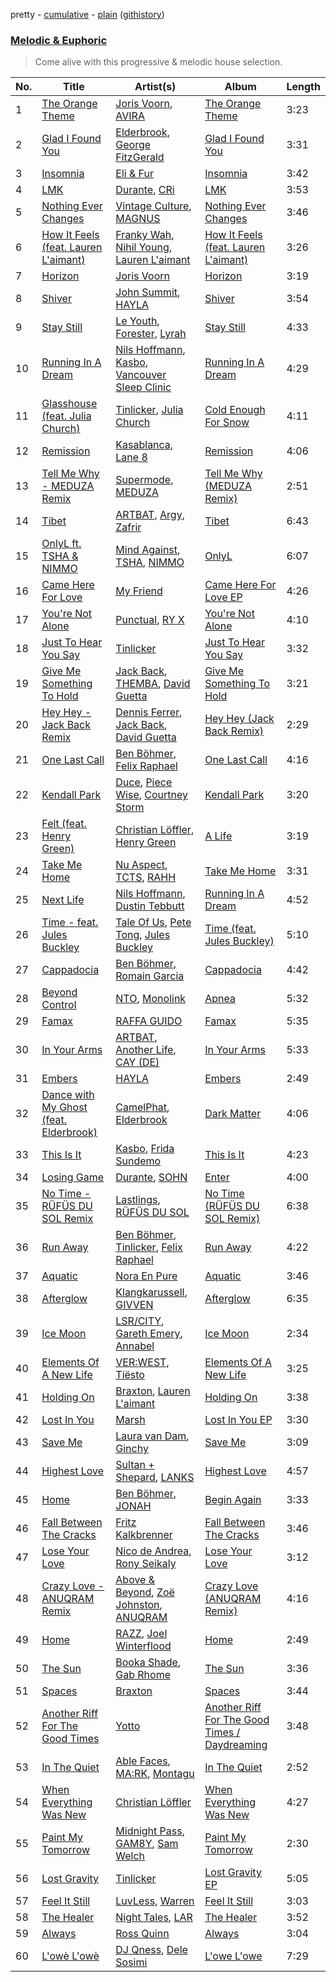 pretty - [cumulative](/playlists/cumulative/Melodic%20&%20Euphoric.md) - [plain](/playlists/plain/37i9dQZF1DWTiVLKoHQ1yC) ([githistory](https://github.githistory.xyz/vitokorn/spotify-playlist-archive/blob/master/playlists/plain/37i9dQZF1DWTiVLKoHQ1yC))
### [Melodic & Euphoric](https://open.spotify.com/playlist/37i9dQZF1DWTiVLKoHQ1yC)

> Come alive with this progressive & melodic house selection.

| No. | Title | Artist(s) | Album | Length |
|---|---|---|---|---|
| 1 | [The Orange Theme](https://open.spotify.com/track/6qUoVjPN8Ys5NfnTgJrkBT) | [Joris Voorn](https://open.spotify.com/artist/4jGpKAmwvU263l0tUh4xKU), [AVIRA](https://open.spotify.com/artist/7rznn3BVOuA5jyPB275jmS) | [The Orange Theme](https://open.spotify.com/album/5NZSTlwgjkrpFBp6WEOW0e) | 3:23 |
| 2 | [Glad I Found You](https://open.spotify.com/track/4D7WGniYHsapNrosDX8KDK) | [Elderbrook](https://open.spotify.com/artist/2vf4pRsEY6LpL5tKmqWb64), [George FitzGerald](https://open.spotify.com/artist/3KOHpygRuo1ruQAbEneR3t) | [Glad I Found You](https://open.spotify.com/album/5zB2w539G0UD6sGpnevP07) | 3:31 |
| 3 | [Insomnia](https://open.spotify.com/track/7GJz7LUlNyf5DahBhG1XIg) | [Eli & Fur](https://open.spotify.com/artist/5CkVLGKUJkIc1pmSk10QP4) | [Insomnia](https://open.spotify.com/album/2m4l1KffyARA2MSaAJhEKH) | 3:42 |
| 4 | [LMK](https://open.spotify.com/track/4aHqjlibpXrHQ1nlvGJQrA) | [Durante](https://open.spotify.com/artist/1BqIPGrEhdjdLFpUzce2dh), [CRi](https://open.spotify.com/artist/3NaMuUYTIGm6CC3YqTuTvi) | [LMK](https://open.spotify.com/album/0z3SNQSfMGSWS0aKlcuea6) | 3:53 |
| 5 | [Nothing Ever Changes](https://open.spotify.com/track/1oytqQdZTKnICWgqCW9SrI) | [Vintage Culture](https://open.spotify.com/artist/28uJnu5EsrGml2tBd7y8ts), [MAGNUS](https://open.spotify.com/artist/4pOglqMAavrWFo20ORRx5w) | [Nothing Ever Changes](https://open.spotify.com/album/0HlphAJZzZbQ9xcqaD2yX4) | 3:46 |
| 6 | [How It Feels (feat. Lauren L'aimant)](https://open.spotify.com/track/76UBVe7ZXMJj8rXwIfFUPZ) | [Franky Wah](https://open.spotify.com/artist/3IG3Ub4ra8AuSxCFDVkVco), [Nihil Young](https://open.spotify.com/artist/11OUxHFoGgo2NDSdT6YiEC), [Lauren L'aimant](https://open.spotify.com/artist/2M2QzPADSybcVig2CBTcFJ) | [How It Feels (feat. Lauren L'aimant)](https://open.spotify.com/album/3j1TIHTviPzFeR2rx57l1Q) | 3:26 |
| 7 | [Horizon](https://open.spotify.com/track/5YN7zT6oM0FduuivNbVRgi) | [Joris Voorn](https://open.spotify.com/artist/4jGpKAmwvU263l0tUh4xKU) | [Horizon](https://open.spotify.com/album/5zAjWJkgSUpFaWjk9t17I2) | 3:19 |
| 8 | [Shiver](https://open.spotify.com/track/1ls2PNiOHOxmSfHRyslgAl) | [John Summit](https://open.spotify.com/artist/7kNqXtgeIwFtelmRjWv205), [HAYLA](https://open.spotify.com/artist/4yX6mpMyBGf9UfvBB8JJrc) | [Shiver](https://open.spotify.com/album/1mJnSN0jQDklAu7SoSF8Vs) | 3:54 |
| 9 | [Stay Still](https://open.spotify.com/track/1tM2jivvLKpF5TNtwKKyEB) | [Le Youth](https://open.spotify.com/artist/1Zz6NBe8UIZjm88TvehFtx), [Forester](https://open.spotify.com/artist/3d13oWvwmjcodRr3NzdArc), [Lyrah](https://open.spotify.com/artist/5JyKQ4MQ2HkU1n1BYiKMWW) | [Stay Still](https://open.spotify.com/album/1Liw9JDxORvLa5ZQnWJbdX) | 4:33 |
| 10 | [Running In A Dream](https://open.spotify.com/track/66RMkzVBVjI3MlOiQ4v4gL) | [Nils Hoffmann](https://open.spotify.com/artist/6sOEMfvCfHQ9dhSWyamXVb), [Kasbo](https://open.spotify.com/artist/1ikID9RZZMvkuBGDWrqajq), [Vancouver Sleep Clinic](https://open.spotify.com/artist/77BznF1Dr1k5KyEZ6Nn3jB) | [Running In A Dream](https://open.spotify.com/album/4NL9MNHuAFnIZlbVlmoK6E) | 4:29 |
| 11 | [Glasshouse (feat. Julia Church)](https://open.spotify.com/track/1fUyoGJs0QM15YnBFUwOVb) | [Tinlicker](https://open.spotify.com/artist/5EmEZjq8eHEC6qFnT63Lza), [Julia Church](https://open.spotify.com/artist/4dHGNdVhBxCJUyMk9dR727) | [Cold Enough For Snow](https://open.spotify.com/album/0Mc3GAbIwtgywCJadgGFgi) | 4:11 |
| 12 | [Remission](https://open.spotify.com/track/2Ue68qfEPdUtVVgrjOKE05) | [Kasablanca](https://open.spotify.com/artist/297Z0teiCkp5s9eneWROpI), [Lane 8](https://open.spotify.com/artist/27gtK7m9vYwCyJ04zz0kIb) | [Remission](https://open.spotify.com/album/4ZqHSnu1EjWpygl20YmGm2) | 4:06 |
| 13 | [Tell Me Why - MEDUZA Remix](https://open.spotify.com/track/7jrMFjEq0t09f7m3HnnWXl) | [Supermode](https://open.spotify.com/artist/7urnl0uH1w3NCoErxw7AUK), [MEDUZA](https://open.spotify.com/artist/0xRXCcSX89eobfrshSVdyu) | [Tell Me Why (MEDUZA Remix)](https://open.spotify.com/album/6CTjQWx50yUs4wNu95cnlM) | 2:51 |
| 14 | [Tibet](https://open.spotify.com/track/7xvl39LuJ8o5yeHR1kta90) | [ARTBAT](https://open.spotify.com/artist/3BkRu2TGd2I1uBxZKddfg1), [Argy](https://open.spotify.com/artist/1NaQOKgddaJipUtmptb7GI), [Zafrir](https://open.spotify.com/artist/3DJVDo0kd19fZXpTabasOX) | [Tibet](https://open.spotify.com/album/6mQ61LMEZzW5HAvFWFumbK) | 6:43 |
| 15 | [OnlyL ft. TSHA & NIMMO](https://open.spotify.com/track/6IgYMKfaqv8VIYYIbsmlpo) | [Mind Against](https://open.spotify.com/artist/48LWLoeY0dhwaiX1FRsn72), [TSHA](https://open.spotify.com/artist/2kLa7JZu4Ijdz1Gle2khZh), [NIMMO](https://open.spotify.com/artist/76MojWoWNPzzKdrEspy5sl) | [OnlyL](https://open.spotify.com/album/4hSZwUM3VO8bNwb1ufMra5) | 6:07 |
| 16 | [Came Here For Love](https://open.spotify.com/track/3SWZ0hpjeYT1BCx0Auqi6l) | [My Friend](https://open.spotify.com/artist/1hg70WTHwGUQ7XDbjy3szw) | [Came Here For Love EP](https://open.spotify.com/album/5nPnubdJCVf8E6vxcbEFOi) | 4:26 |
| 17 | [You're Not Alone](https://open.spotify.com/track/7Ebf6mGvStX8TRTJCaC2vB) | [Punctual](https://open.spotify.com/artist/1ocnIbhFWM9bSPrd7Hu4zF), [RY X](https://open.spotify.com/artist/2KjAo6wVc9d2WcxdxSArpV) | [You're Not Alone](https://open.spotify.com/album/7sUT01qCXPckucWAUpJdR2) | 4:10 |
| 18 | [Just To Hear You Say](https://open.spotify.com/track/1bqLz6dF5MhBZkZO5QSf4N) | [Tinlicker](https://open.spotify.com/artist/5EmEZjq8eHEC6qFnT63Lza) | [Just To Hear You Say](https://open.spotify.com/album/4E8mL0pF0wa8wqQrShYVXQ) | 3:32 |
| 19 | [Give Me Something To Hold](https://open.spotify.com/track/4uPA1ZZZVNzRjUgQ5Wn98F) | [Jack Back](https://open.spotify.com/artist/4bXUaTjc7TQTvLqqCAlfYt), [THEMBA](https://open.spotify.com/artist/64tzIMKX4Npx37YLcNZZNC), [David Guetta](https://open.spotify.com/artist/1Cs0zKBU1kc0i8ypK3B9ai) | [Give Me Something To Hold](https://open.spotify.com/album/5OpfL67XVSZ0TPAAecK7aU) | 3:21 |
| 20 | [Hey Hey - Jack Back Remix](https://open.spotify.com/track/1MLxfMNuBOYnCbZDMhb1Zl) | [Dennis Ferrer](https://open.spotify.com/artist/0MGTHZpAGf7isSfw8yMIoi), [Jack Back](https://open.spotify.com/artist/4bXUaTjc7TQTvLqqCAlfYt), [David Guetta](https://open.spotify.com/artist/1Cs0zKBU1kc0i8ypK3B9ai) | [Hey Hey (Jack Back Remix)](https://open.spotify.com/album/28B0sfg0u9x74Z7gT6CLJD) | 2:29 |
| 21 | [One Last Call](https://open.spotify.com/track/30nygP64gBZqbLoWC72vNq) | [Ben Böhmer](https://open.spotify.com/artist/5tDjiBYUsTqzd0RkTZxK7u), [Felix Raphael](https://open.spotify.com/artist/4nknUpUYu4baxWwkunq81Z) | [One Last Call](https://open.spotify.com/album/4P5fu99YdeoP7K29RyOvyy) | 4:16 |
| 22 | [Kendall Park](https://open.spotify.com/track/2SXi0cldambE2930H18LoL) | [Duce](https://open.spotify.com/artist/6MBI5TYgu9T3s5NeqAgbxD), [Piece Wise](https://open.spotify.com/artist/3ZgGFg9kFshmpMnayjb1Nk), [Courtney Storm](https://open.spotify.com/artist/6zd0ClAbzCmZ9qReLzekUV) | [Kendall Park](https://open.spotify.com/album/6wp9Rv4sM3NOfTaEzxY1pf) | 3:20 |
| 23 | [Felt (feat. Henry Green)](https://open.spotify.com/track/6aZdYHEp6dkDOczK60y41d) | [Christian Löffler](https://open.spotify.com/artist/3tSvlEzeDnVbQJBTkIA6nO), [Henry Green](https://open.spotify.com/artist/0VbDAlm2KUlKI5UhXRBKWp) | [A Life](https://open.spotify.com/album/4NFeATnC0BhLtvXInTdO9R) | 3:19 |
| 24 | [Take Me Home](https://open.spotify.com/track/595mcofiqQr4E0Ihpr5ZMA) | [Nu Aspect](https://open.spotify.com/artist/4NhRml5ZOfNaYJAHUE0XwT), [TCTS](https://open.spotify.com/artist/1mFGfrveXbpolppPgO29Io), [RAHH](https://open.spotify.com/artist/1WR2sls6n0N1usqywvysnX) | [Take Me Home](https://open.spotify.com/album/0XDch3owENNks3bapuFjAs) | 3:31 |
| 25 | [Next Life](https://open.spotify.com/track/0i5P9W2tN89iBojs7KQ0PD) | [Nils Hoffmann](https://open.spotify.com/artist/6sOEMfvCfHQ9dhSWyamXVb), [Dustin Tebbutt](https://open.spotify.com/artist/0z9hynUsIjf0ddI4uHqPWX) | [Running In A Dream](https://open.spotify.com/album/4NL9MNHuAFnIZlbVlmoK6E) | 4:52 |
| 26 | [Time - feat. Jules Buckley](https://open.spotify.com/track/4d2Gndzn9dnmUC8jIzI9d4) | [Tale Of Us](https://open.spotify.com/artist/1UL813H5aj3e8ekE5RqWqc), [Pete Tong](https://open.spotify.com/artist/6n1t55WMsSIUFHrAL4mUsB), [Jules Buckley](https://open.spotify.com/artist/5gGbAKDXhDoBXIJe8SuBvX) | [Time (feat. Jules Buckley)](https://open.spotify.com/album/77wNbVUueAga2P28GqHovW) | 5:10 |
| 27 | [Cappadocia](https://open.spotify.com/track/4rERaNiKlILD603GJvdEvm) | [Ben Böhmer](https://open.spotify.com/artist/5tDjiBYUsTqzd0RkTZxK7u), [Romain Garcia](https://open.spotify.com/artist/7iCW4xyVOIklzZ2qc7pS5h) | [Cappadocia](https://open.spotify.com/album/0reS9m5prtXtDFetcKIr9C) | 4:42 |
| 28 | [Beyond Control](https://open.spotify.com/track/5pK2Elt8xOENwe8xAGfASw) | [NTO](https://open.spotify.com/artist/7ry8L53T4oJtSIogGYuioq), [Monolink](https://open.spotify.com/artist/2I4hRNCYkPKJQlkoEZKjYx) | [Apnea](https://open.spotify.com/album/2P7XyZlFlhCHtXCUp7al5C) | 5:32 |
| 29 | [Famax](https://open.spotify.com/track/4yhqQAKFiHNCXpxxFVhxRq) | [RAFFA GUIDO](https://open.spotify.com/artist/5zvKbKHQcyZFvTYADnEkTQ) | [Famax](https://open.spotify.com/album/1wwVoTyNUWFP6BAOcGWbZI) | 5:35 |
| 30 | [In Your Arms](https://open.spotify.com/track/7lLuAZCes4jKORs3ak8xZP) | [ARTBAT](https://open.spotify.com/artist/3BkRu2TGd2I1uBxZKddfg1), [Another Life](https://open.spotify.com/artist/7fMAxXqd5hhcwbC1d0VkLQ), [CAY (DE)](https://open.spotify.com/artist/2ug2jpxDeOgYfYleeYzg2K) | [In Your Arms](https://open.spotify.com/album/0KIJ5H16buFOBL0vNpmSsi) | 5:33 |
| 31 | [Embers](https://open.spotify.com/track/7lU1KPpPh3uwx86KBvT8yK) | [HAYLA](https://open.spotify.com/artist/4yX6mpMyBGf9UfvBB8JJrc) | [Embers](https://open.spotify.com/album/310zPynreWG7NPfazR7z02) | 2:49 |
| 32 | [Dance with My Ghost (feat. Elderbrook)](https://open.spotify.com/track/6lQzNJLgIn4uEK4NUMUcjv) | [CamelPhat](https://open.spotify.com/artist/240wlM8vDrf6S4zCyzGj2W), [Elderbrook](https://open.spotify.com/artist/2vf4pRsEY6LpL5tKmqWb64) | [Dark Matter](https://open.spotify.com/album/6MMe5dAtwWrV0ldIPdctgN) | 4:06 |
| 33 | [This Is It](https://open.spotify.com/track/1RmdXgrkvOYnHrXbz2A8WC) | [Kasbo](https://open.spotify.com/artist/1ikID9RZZMvkuBGDWrqajq), [Frida Sundemo](https://open.spotify.com/artist/5vuIOnOp6NI06rjLgTpYiY) | [This Is It](https://open.spotify.com/album/0XI1OLkA9VGYzzK5lNPu0z) | 4:23 |
| 34 | [Losing Game](https://open.spotify.com/track/3tCA2JJ8Udtnry8BIMQijU) | [Durante](https://open.spotify.com/artist/1BqIPGrEhdjdLFpUzce2dh), [SOHN](https://open.spotify.com/artist/6XZYAWJLL8UIbxAqjKj3cg) | [Enter](https://open.spotify.com/album/519cygxrNzWY4C3hyTdMHk) | 4:00 |
| 35 | [No Time - RÜFÜS DU SOL Remix](https://open.spotify.com/track/7qRqmkHtKgk9B8FTGp9YjL) | [Lastlings](https://open.spotify.com/artist/0M7GyeyRi2fG8c1LdP4jhi), [RÜFÜS DU SOL](https://open.spotify.com/artist/5Pb27ujIyYb33zBqVysBkj) | [No Time (RÜFÜS DU SOL Remix)](https://open.spotify.com/album/4uYah5RDbWZkcytZ5OwdEy) | 6:38 |
| 36 | [Run Away](https://open.spotify.com/track/4l8fwDaGkOWJqvNacpcBTo) | [Ben Böhmer](https://open.spotify.com/artist/5tDjiBYUsTqzd0RkTZxK7u), [Tinlicker](https://open.spotify.com/artist/5EmEZjq8eHEC6qFnT63Lza), [Felix Raphael](https://open.spotify.com/artist/4nknUpUYu4baxWwkunq81Z) | [Run Away](https://open.spotify.com/album/3KP04xsSyd236fx8GJPfxK) | 4:22 |
| 37 | [Aquatic](https://open.spotify.com/track/4PJaGVVVYNSN9EZJmMLtfK) | [Nora En Pure](https://open.spotify.com/artist/24DO0PijjITGIEWsO8XaPs) | [Aquatic](https://open.spotify.com/album/1sXUPeXG3bo3norKvF2nJx) | 3:46 |
| 38 | [Afterglow](https://open.spotify.com/track/5lGgglkaWaFS5g0yRlqeV7) | [Klangkarussell](https://open.spotify.com/artist/041iTeoMIwXMlShuQPIVKo), [GIVVEN](https://open.spotify.com/artist/7e1aNehmQevT0RVtN8Pzly) | [Afterglow](https://open.spotify.com/album/7jLwbeWUr2NVz7fZmX6rRb) | 6:35 |
| 39 | [Ice Moon](https://open.spotify.com/track/1Vv4jqn3EZZw0BThJqjhJD) | [LSR/CITY](https://open.spotify.com/artist/0YQ22xAzgefaKw8vKCAEp2), [Gareth Emery](https://open.spotify.com/artist/0hprEC0nsWuQPSHag1O2Vi), [Annabel](https://open.spotify.com/artist/4zR2t8bagib4ozydVgb93l) | [Ice Moon](https://open.spotify.com/album/4ZFwY8augL822xcvrf0LL2) | 2:34 |
| 40 | [Elements Of A New Life](https://open.spotify.com/track/4aoT4eYesZWIwifnIFRgcs) | [VER:WEST](https://open.spotify.com/artist/0Ig1YsHXd4GGVLWXXYqM2W), [Tiësto](https://open.spotify.com/artist/2o5jDhtHVPhrJdv3cEQ99Z) | [Elements Of A New Life](https://open.spotify.com/album/47c6Wt8ZJP39IEhtn8JzTd) | 3:25 |
| 41 | [Holding On](https://open.spotify.com/track/4yqRW7Ovd47DcgfuWXzEGR) | [Braxton](https://open.spotify.com/artist/3yOWDl4RunYUhE6dWCXhp4), [Lauren L'aimant](https://open.spotify.com/artist/2M2QzPADSybcVig2CBTcFJ) | [Holding On](https://open.spotify.com/album/2kTunMwym8g0oFkljWvXZ0) | 3:38 |
| 42 | [Lost In You](https://open.spotify.com/track/2aqx6MOQxskEH5OlpTtyp2) | [Marsh](https://open.spotify.com/artist/1eucLGnPT27tdEh6MU29wp) | [Lost In You EP](https://open.spotify.com/album/2N2GUBaJpYW7xHbDU5lnHl) | 3:30 |
| 43 | [Save Me](https://open.spotify.com/track/75gsMOTK0ZXgBeJ4wvDpL4) | [Laura van Dam](https://open.spotify.com/artist/6gmecOfbzCBnKd3OGkCQuz), [Ginchy](https://open.spotify.com/artist/0HOE39NQ7ewDCXEZm796MP) | [Save Me](https://open.spotify.com/album/4A0StE56VMKnr1QlzosEua) | 3:09 |
| 44 | [Highest Love](https://open.spotify.com/track/0NLasZQOlKBThbVA5XPbmI) | [Sultan + Shepard](https://open.spotify.com/artist/14Tg9FvbNismPR1PJHxRau), [LANKS](https://open.spotify.com/artist/6f5yObGSpFj9eJL55GBzrb) | [Highest Love](https://open.spotify.com/album/4JM3f6tYI7acJRy0bwFv5u) | 4:57 |
| 45 | [Home](https://open.spotify.com/track/2FsUQgO3jopRHjW6rQ7jMc) | [Ben Böhmer](https://open.spotify.com/artist/5tDjiBYUsTqzd0RkTZxK7u), [JONAH](https://open.spotify.com/artist/3Rmw0IldYoch0L6XmTjQO4) | [Begin Again](https://open.spotify.com/album/1ZwkNGxlonmG4bjmLbV1Rr) | 3:33 |
| 46 | [Fall Between The Cracks](https://open.spotify.com/track/37FvnZdhlIjEqCGrpqjxdD) | [Fritz Kalkbrenner](https://open.spotify.com/artist/08Ut1tYxtmgIInVyQqohkM) | [Fall Between The Cracks](https://open.spotify.com/album/6b0Q7jiXPpDpvWjGRs0nJV) | 3:46 |
| 47 | [Lose Your Love](https://open.spotify.com/track/0MbWTn0MTwqvW3OItPMaOX) | [Nico de Andrea](https://open.spotify.com/artist/3h1aCZ3gZ4zIWxnsxcBrPD), [Rony Seikaly](https://open.spotify.com/artist/4AcGuUg7odrpcPUlrHGezB) | [Lose Your Love](https://open.spotify.com/album/1Wq6wYd5isQ2EchLxPUxPi) | 3:12 |
| 48 | [Crazy Love - ANUQRAM Remix](https://open.spotify.com/track/0rQscieJqmFbGM7uZpisXu) | [Above & Beyond](https://open.spotify.com/artist/10gzBoINW3cLJfZUka8Zoe), [Zoë Johnston](https://open.spotify.com/artist/3dWyWwLvZWsWtXZHhmAiFL), [ANUQRAM](https://open.spotify.com/artist/05HPAdadViWOL8mwgYhet8) | [Crazy Love (ANUQRAM Remix)](https://open.spotify.com/album/5EkwcV1x0pkD5wWJNaNG7U) | 4:16 |
| 49 | [Home](https://open.spotify.com/track/0WrWaXFATnUTQHeLkTK2JU) | [RAZZ](https://open.spotify.com/artist/42vNc7YKaB7aleV5gdBz4l), [Joel Winterflood](https://open.spotify.com/artist/6SW28suhyCreYrl00Amk36) | [Home](https://open.spotify.com/album/0yzOf4gdeVEOK34yvtwJ0t) | 2:49 |
| 50 | [The Sun](https://open.spotify.com/track/3JxvXfdWhKOzM2VGy1Gt1z) | [Booka Shade](https://open.spotify.com/artist/2CKaDZ1Yo8YnWega9IeUzB), [Gab Rhome](https://open.spotify.com/artist/3VXMcHmS4xk3cacv4oXWKI) | [The Sun](https://open.spotify.com/album/5r6iKwNhaF0AlqX8YKMpk7) | 3:36 |
| 51 | [Spaces](https://open.spotify.com/track/0bWtNDvDLoR1lgFhf2MEvY) | [Braxton](https://open.spotify.com/artist/3yOWDl4RunYUhE6dWCXhp4) | [Spaces](https://open.spotify.com/album/79BuUC7A4UwuFOcSz9BNhB) | 3:44 |
| 52 | [Another Riff For The Good Times](https://open.spotify.com/track/2nfHtKszA0Ae7vQJXbARp7) | [Yotto](https://open.spotify.com/artist/5Dyfxq0ZrFjjeFBdSNxDbo) | [Another Riff For The Good Times / Daydreaming](https://open.spotify.com/album/4ACy5ync0g9C1cgphs8YMG) | 3:48 |
| 53 | [In The Quiet](https://open.spotify.com/track/249ezY4pPzbgSgxfwnHrnT) | [Able Faces](https://open.spotify.com/artist/7nL523vzwv24ad0oFf2VZ2), [MA:RK](https://open.spotify.com/artist/7nq7r3on1FX8ztpwOHqHbF), [Montagu](https://open.spotify.com/artist/6eHaNJTQcHcvkwGTl3V4vb) | [In The Quiet](https://open.spotify.com/album/6AJzq43Wwf38iYJ9WnD2BH) | 2:52 |
| 54 | [When Everything Was New](https://open.spotify.com/track/3RvZSJe1YFaCR34mRnABDX) | [Christian Löffler](https://open.spotify.com/artist/3tSvlEzeDnVbQJBTkIA6nO) | [When Everything Was New](https://open.spotify.com/album/42OTAsIABBpoxlgibM6rye) | 4:27 |
| 55 | [Paint My Tomorrow](https://open.spotify.com/track/7FI9lWbsdyv5BGnO8eBBgw) | [Midnight Pass](https://open.spotify.com/artist/2F8qRDc5o9tYPuRiT4cvN6), [GAM8Y](https://open.spotify.com/artist/5ch71xT3tifThqNN03BCy6), [Sam Welch](https://open.spotify.com/artist/3JmD9HEyTy3vtITvwUFK9K) | [Paint My Tomorrow](https://open.spotify.com/album/5A6O6zDkdKNo94ZGErrQlK) | 2:30 |
| 56 | [Lost Gravity](https://open.spotify.com/track/4UwtgYX9wp4z9zLIfzVviV) | [Tinlicker](https://open.spotify.com/artist/5EmEZjq8eHEC6qFnT63Lza) | [Lost Gravity EP](https://open.spotify.com/album/6tQSndkw5ajwFDt0u1Cb1W) | 5:05 |
| 57 | [Feel It Still](https://open.spotify.com/track/7MKVZqTTMCwuJevnFX8rtu) | [LuvLess](https://open.spotify.com/artist/3nlrFqpQAci9Bx0O5VZ5Hr), [Warren](https://open.spotify.com/artist/3hsPrgSO08dwXVkDzFbfSY) | [Feel It Still](https://open.spotify.com/album/2mw8ukho8umDiLim1lKQ0E) | 3:03 |
| 58 | [The Healer](https://open.spotify.com/track/5uVBlFshng4s9kVOxSqWrk) | [Night Tales](https://open.spotify.com/artist/7lCWd42OYd5Rn7UbozbA6R), [LAR](https://open.spotify.com/artist/2w3NdJswSn39l3TU9vIRq0) | [The Healer](https://open.spotify.com/album/2DaKlxr5PKB4rFeA3GM00h) | 3:52 |
| 59 | [Always](https://open.spotify.com/track/0QEt8M7MzkUDdBWIML1cqE) | [Ross Quinn](https://open.spotify.com/artist/7zaRAbRhvbrGObP8CjdTsr) | [Always](https://open.spotify.com/album/1ZU8ySmsetup6DAWpGdOQ8) | 3:04 |
| 60 | [L'owè L'owè](https://open.spotify.com/track/2kvJDwV4Mfm2ItUUMmkzSx) | [DJ Qness](https://open.spotify.com/artist/6VT3tPkf65cNEp8vOdpWZ0), [Dele Sosimi](https://open.spotify.com/artist/2HHFbP3OFh0bOgdnMYfqsc) | [L'owe L'owe](https://open.spotify.com/album/6sIfcPlPmIZDFytI1m0qGG) | 7:29 |